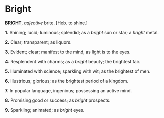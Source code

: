 # Bright

**BRIGHT**, _adjective_ brite. \[Heb. to shine.\]

**1.** Shining; lucid; luminous; splendid; as a _bright_ sun or star; a _bright_ metal.

**2.** Clear; transparent; as liquors.

**3.** Evident; clear; manifest to the mind, as light is to the eyes.

**4.** Resplendent with charms; as a _bright_ beauty; the brightest fair.

**5.** Illuminated with science; sparkling with wit; as the brightest of men.

**6.** Illustrious; glorious; as the brightest period of a kingdom.

**7.** In popular language, ingenious; possessing an active mind.

**8.** Promising good or success; as _bright_ prospects.

**9.** Sparkling; animated; as _bright_ eyes.